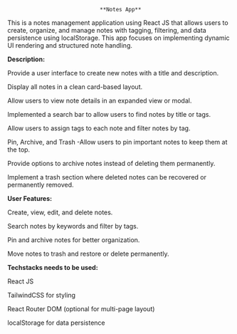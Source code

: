                                  **Notes App**

This is a notes management application using React JS that allows users to create, organize, and manage notes with tagging, filtering, and data persistence using localStorage. 
This app focuses on implementing dynamic UI rendering and structured note handling.

**Description:**

Provide a user interface to create new notes with a title and description.

Display all notes in a clean card-based layout.

Allow users to view note details in an expanded view or modal.

Implemented a search bar to allow users to find notes by title or tags.

Allow users to assign tags to each note and filter notes by tag.

Pin, Archive, and Trash -Allow users to pin important notes to keep them at the top.

Provide options to archive notes instead of deleting them permanently.

Implement a trash section where deleted notes can be recovered or permanently removed.

**User Features:**

Create, view, edit, and delete notes.

Search notes by keywords and filter by tags.

Pin and archive notes for better organization.

Move notes to trash and restore or delete permanently.

**Techstacks needs to be used:**

React JS

TailwindCSS for styling

React Router DOM (optional for multi-page layout)

localStorage for data persistence



